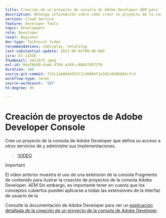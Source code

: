 ```yaml
---
title: Creación de un proyecto de consola de Adobe Developer AEM para la extensibilidad de la IU de
description: Obtenga información sobre cómo crear un proyecto de la consola de Adobe Developer que defina su acceso a otros servicios de y administre sus implementaciones.
version: Cloud Service
feature: Developer Tools
topic: Development
role: Developer
level: Beginner
doc-type: Technical Video
recommendations: noDisplay, noCatalog
last-substantial-update: 2023-06-02T00:00:00Z
jira: KT-11658
thumbnail: 3412875.jpeg
exl-id: 06afb6d0-6ae6-47d4-a3d9-c48bb7d572f6
duration: 168
source-git-commit: f23c2ab86d42531113690df2e342c65060b5c7cd
workflow-type: tm+mt
source-wordcount: '107'
ht-degree: 0%

---
```


# Creación de proyectos de Adobe Developer Console

Cree un proyecto de la consola de Adobe Developer que defina su acceso a otros servicios de y administre sus implementaciones.

>[!VIDEO](https://video.tv.adobe.com/v/3412875?quality=12&learn=on)

>[!IMPORTANT]
>
> El vídeo anterior muestra el uso de una extensión de la consola Fragmento de contenido para ilustrar la creación de proyectos de la consola Adobe Developer. AEM Sin embargo, es importante tener en cuenta que los conceptos cubiertos pueden aplicarse a todas las extensiones de la interfaz de usuario de la.

Consulte la documentación de Adobe Developer para ver un [explicación detallada de la creación de un proyecto de la consola de Adobe Developer](https://developer.adobe.com/uix/docs/services/aem-cf-console-admin/extension-development/#create-a-project-in-adobe-developer-console).
